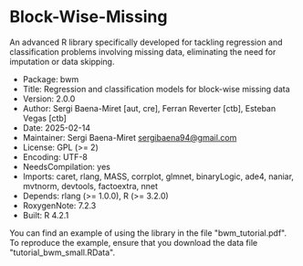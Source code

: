 # Block-Wise-Missing
An advanced R library specifically developed for tackling regression and classification problems involving missing data, eliminating the need for imputation or data skipping.

- Package: bwm
- Title: Regression and classification models for block-wise missing data
- Version: 2.0.0
- Author: Sergi Baena-Miret [aut, cre], Ferran Reverter [ctb], Esteban Vegas [ctb]
- Date: 2025-02-14
- Maintainer: Sergi Baena-Miret <sergibaena94@gmail.com>
- License: GPL (>= 2)
- Encoding: UTF-8
- NeedsCompilation: yes
- Imports: caret, rlang, MASS, corrplot, glmnet, binaryLogic, ade4,
        naniar, mvtnorm, devtools, factoextra, nnet      
- Depends: rlang (>= 1.0.0), R (>= 3.2.0)
- RoxygenNote: 7.2.3
- Built: R 4.2.1

You can find an example of using the library in the file "bwm_tutorial.pdf". To reproduce the example, ensure that you download the data file "tutorial_bwm_small.RData".
